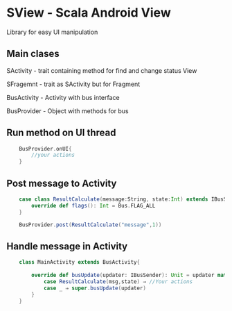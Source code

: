 # SView - Scala Android View

Library for easy UI manipulation


## Main clases

SActivity - trait сontaining method for find and change status View

SFragemnt - trait as SActivity but for Fragment

BusActivity - Activity with bus interface

BusProvider - Object with methods for bus

## Run method on UI thread
```Scala
	BusProvider.onUI{
		//your actions
	}
```

## Post message to Activity
```Scala
	case class ResultCalculate(message:String, state:Int) extends IBusSender{
		override def flags(): Int = Bus.FLAG_ALL
	}

	BusProvider.post(ResultCalculate("message",1))
```
## Handle message in Activity

```Scala
	class MainActivity extends BusActivity{
	
		override def busUpdate(updater: IBusSender): Unit = updater match {
    		case ResultCalculate(msg,state) ⇒ //Your actions
    		case _ ⇒ super.busUpdate(updater)
    	}
	}
```

